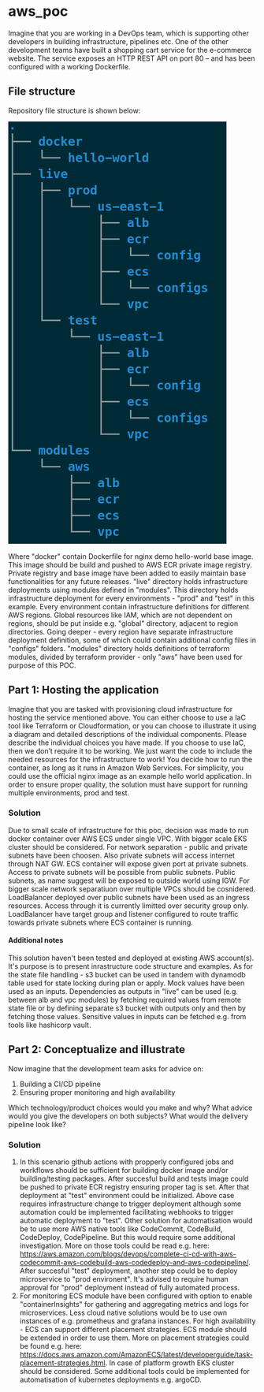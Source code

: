 # aws_poc

Imagine that you are working in a DevOps team, which is supporting other developers in building
infrastructure, pipelines etc.
One of the other development teams have built a shopping cart service for the e-commerce website. The
service exposes an HTTP REST API on port 80 – and has been configured with a working Dockerfile.

## File structure
Repository file structure is shown below:

![Alt text](images/file_structure.png?raw=true "File structure")

Where "docker" contain Dockerfile for nginx demo hello-world base image. This image should be build and pushed to AWS ECR private image registry. Private registry and base image have been added to easily maintain base functionalities for any future releases.
"live" directory holds infrastructure deployments using modules defined in "modules". This directory holds infrastructure deployment for every environments - "prod" and "test" in this example. Every environment contain infrastructure definitions for different AWS regions. Global resources like IAM, which are not dependent on regions, should be put inside e.g. "global" directory, adjacent to region directories. Going deeper - every region have separate infrastructure deployment definition, some of which could contain additional config files in "configs" folders.
"modules" directory holds definitions of terraform modules, divided by terraform provider - only "aws" have been used for purpose of this POC.

## Part 1: Hosting the application
Imagine that you are tasked with provisioning cloud infrastructure for hosting the service mentioned
above.
You can either choose to use a IaC tool like Terraform or Cloudformation, or you can choose to illustrate it
using a diagram and detailed descriptions of the individual components. Please describe the individual
choices you have made.
If you choose to use IaC, then we don’t require it to be working. We just want the code to include the
needed resources for the infrastructure to work!
You decide how to run the container, as long as it runs in Amazon Web Services.
For simplicity, you could use the official nginx image as an example hello world application.
In order to ensure proper quality, the solution must have support for running multiple environments, prod
and test.

### Solution
Due to small scale of infrastructure for this poc, decision was made to run docker container over AWS ECS under single VPC. With bigger scale EKS cluster should be considered. For network separation - public and private subnets have been choosen. Also private subnets will access internet through NAT GW. ECS container will expose given port at private subnets. Access to private subnets will be possible from public subnets. Public subnets, as name suggest will be exposed to outside world using IGW. For bigger scale network separatiuon over multiple VPCs should be cosnidered. LoadBalancer deployed over public subnets have been used as an ingress resources. Access through it is currently limitted over security group only. LoadBalancer have target group and listener configured to route traffic towards private subnets where ECS container is running.

#### Additional notes
This solution haven't been tested and deployed at existing AWS account(s). It's purpose is to present inrastructure code structure and examples. As for the state file handling - s3 bucket can be used in tandem with dynamodb table used for state locking during plan or apply. Mock values have been used as an inputs. Dependencies as outputs in "live" can be used (e.g. between alb and vpc modules) by fetching required values from remote state file or by defining separate s3 bucket with outputs only and then by fetching those values. Sensitive values in inputs can be fetched e.g. from tools like hashicorp vault.

## Part 2: Conceptualize and illustrate
Now imagine that the development team asks for advice on:
1. Building a CI/CD pipeline
2. Ensuring proper monitoring and high availability

Which technology/product choices would you make and why? What advice would you give the developers
on both subjects? What would the delivery pipeline look like?

### Solution
1. In this scenario github actions with propperly configured jobs and workflows should be sufficient for building docker image and/or building/testing packages. After succesful build and tests image could be pushed to private ECR registry ensuring proper tag is set. After that deployment at "test" environment could be initialized. Above case requires infrastructure change to trigger deployment although some automation could be implemented facilitating webhooks to trigger automatic deployment to "test". 
Other solution for automatisation would be to use more AWS native tools like CodeCommit, CodeBuild, CodeDeploy, CodePipeline. But this would require some additional investigation. More on those tools could be read e.g. here: https://aws.amazon.com/blogs/devops/complete-ci-cd-with-aws-codecommit-aws-codebuild-aws-codedeploy-and-aws-codepipeline/.
After succesful "test" deployment, another step could be to deploy microservice to "prod environent". It's advised to require human approval for "prod" deployment instead of fully automated process.
2. For monitoring ECS module have been configured with option to enable "containerInsights" for gathering and aggregating metrics and logs for microservices. Less cloud native solutions would be to use own instances of e.g. prometheus and grafana instances.
For high availability - ECS can support different placement strategies. ECS module should be extended in order to use them. More on placement strategies could be found e.g. here: https://docs.aws.amazon.com/AmazonECS/latest/developerguide/task-placement-strategies.html. In case of platform growth EKS cluster should be considered. Some additional tools could be implemented for automatisation of kubernetes deployments e.g. argoCD.
